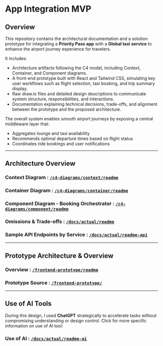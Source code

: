 # App Integration MVP

## Overview

This repository contains the architectural documentation and a solution prototype for integrating a **Priority Pass app** with a **Global taxi service** to enhance the airport journey experience for travelers.

It includes:

- Architecture artifacts following the C4 model, including Context, Container, and Component diagrams.
- A front-end prototype built with React and Tailwind CSS, simulating key user workflows such as flight selection, taxi booking, and trip summary display.
- Raw draw.io files and detailed design descriptions to communicate system structure, responsibilities, and interactions.
- Documentation explaining technical decisions, trade-offs, and alignment between the prototype and the proposed architecture.

The overall system enables smooth airport journeys by exposing a central middleware layer that:

- Aggregates lounge and taxi availability
- Recommends optimal departure times based on flight status
- Coordinates ride bookings and user notifications

---

## Architecture Overview

### Context Diagram : [`/c4-diagrams/context/readme`](./c4-diagrams/context/README.md)  

### Container Diagram : [`/c4-diagrams/container/readme`](./c4-diagrams/container/README.md) 

### Component Diagram - Booking Orchestrator : [`/c4-diagrams/component/readme`](./c4-diagrams/component/README.md)  

### Omissions & Trade-offs : [`/docs/actual/readme`](./docs/actual/README.md)  

### Sample API Endpoints by Service : [`/docs/actual/readme-api`](./docs/actual/README-API.md)  

---

## Prototype Architecture & Overview

### Overview : [`/frontend-prototype/readme`](./frontend-prototype/README.md)

### Prototype Source : [`/frontend-prototype/`](./frontend-prototype/)  

---

## Use of AI Tools 

During this design, I used **ChatGPT** strategically to accelerate tasks without compromising understanding or design control. Click for more specific information on use of AI tool:
### Use of AI : [`/docs/actual/readme-ai`](./docs/actual/README-AI.md)  